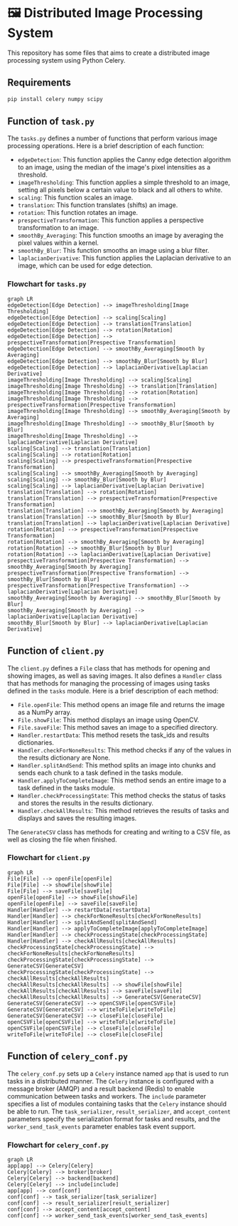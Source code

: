 # 🖼️ Distributed Image Processing System

This repository has some files that aims to create a distributed image processing system using Python Celery.

## Requirements

```zsh
pip install celery numpy scipy
```

## Function of `task.py`

The `tasks.py` defines a number of functions that perform various image processing operations. Here is a brief description of each function:

- `edgeDetection`: This function applies the Canny edge detection algorithm to an image, using the median of the image's pixel intensities as a threshold.
- `imageThresholding`: This function applies a simple threshold to an image, setting all pixels below a certain value to black and all others to white.
- `scaling`: This function scales an image.
- `translation`: This function translates (shifts) an image.
- `rotation`: This function rotates an image.
- `prespectiveTransformation`: This function applies a perspective transformation to an image.
- `smoothBy_Averaging`: This function smooths an image by averaging the pixel values within a kernel.
- `smoothBy_Blur`: This function smooths an image using a blur filter.
- `laplacianDerivative`: This function applies the Laplacian derivative to an image, which can be used for edge detection.

### Flowchart for `tasks.py`

```mermaid
graph LR
edgeDetection[Edge Detection] --> imageThresholding[Image Thresholding]
edgeDetection[Edge Detection] --> scaling[Scaling]
edgeDetection[Edge Detection] --> translation[Translation]
edgeDetection[Edge Detection] --> rotation[Rotation]
edgeDetection[Edge Detection] --> prespectiveTransformation[Prespective Transformation]
edgeDetection[Edge Detection] --> smoothBy_Averaging[Smooth by Averaging]
edgeDetection[Edge Detection] --> smoothBy_Blur[Smooth by Blur]
edgeDetection[Edge Detection] --> laplacianDerivative[Laplacian Derivative]
imageThresholding[Image Thresholding] --> scaling[Scaling]
imageThresholding[Image Thresholding] --> translation[Translation]
imageThresholding[Image Thresholding] --> rotation[Rotation]
imageThresholding[Image Thresholding] --> prespectiveTransformation[Prespective Transformation]
imageThresholding[Image Thresholding] --> smoothBy_Averaging[Smooth by Averaging]
imageThresholding[Image Thresholding] --> smoothBy_Blur[Smooth by Blur]
imageThresholding[Image Thresholding] --> laplacianDerivative[Laplacian Derivative]
scaling[Scaling] --> translation[Translation]
scaling[Scaling] --> rotation[Rotation]
scaling[Scaling] --> prespectiveTransformation[Prespective Transformation]
scaling[Scaling] --> smoothBy_Averaging[Smooth by Averaging]
scaling[Scaling] --> smoothBy_Blur[Smooth by Blur]
scaling[Scaling] --> laplacianDerivative[Laplacian Derivative]
translation[Translation] --> rotation[Rotation]
translation[Translation] --> prespectiveTransformation[Prespective Transformation]
translation[Translation] --> smoothBy_Averaging[Smooth by Averaging]
translation[Translation] --> smoothBy_Blur[Smooth by Blur]
translation[Translation] --> laplacianDerivative[Laplacian Derivative]
rotation[Rotation] --> prespectiveTransformation[Prespective Transformation]
rotation[Rotation] --> smoothBy_Averaging[Smooth by Averaging]
rotation[Rotation] --> smoothBy_Blur[Smooth by Blur]
rotation[Rotation] --> laplacianDerivative[Laplacian Derivative]
prespectiveTransformation[Prespective Transformation] --> smoothBy_Averaging[Smooth by Averaging]
prespectiveTransformation[Prespective Transformation] --> smoothBy_Blur[Smooth by Blur]
prespectiveTransformation[Prespective Transformation] --> laplacianDerivative[Laplacian Derivative]
smoothBy_Averaging[Smooth by Averaging] --> smoothBy_Blur[Smooth by Blur]
smoothBy_Averaging[Smooth by Averaging] --> laplacianDerivative[Laplacian Derivative]
smoothBy_Blur[Smooth by Blur] --> laplacianDerivative[Laplacian Derivative]
```

## Function of `client.py`

The `client.py` defines a `File` class that has methods for opening and showing images, as well as saving images. It also defines a `Handler` class that has methods for managing the processing of images using tasks defined in the `tasks` module. Here is a brief description of each method:

- `File.openFile`: This method opens an image file and returns the image as a NumPy array.
- `File.showFile`: This method displays an image using OpenCV.
- `File.saveFile`: This method saves an image to a specified directory.
- `Handler.restartData`: This method resets the task_ids and results dictionaries.
- `Handler.checkForNoneResults`: This method checks if any of the values in the results dictionary are None.
- `Handler.splitAndSend`: This method splits an image into chunks and sends each chunk to a task defined in the tasks module.
- `Handler.applyToCompleteImage`: This method sends an entire image to a task defined in the tasks module.
- `Handler.checkProcessingState`: This method checks the status of tasks and stores the results in the results dictionary.
- `Handler.checkAllResults`: This method retrieves the results of tasks and displays and saves the resulting images.

The `GenerateCSV` class has methods for creating and writing to a CSV file, as well as closing the file when finished.

### Flowchart for `client.py`

```mermaid
graph LR
File[File] --> openFile[openFile]
File[File] --> showFile[showFile]
File[File] --> saveFile[saveFile]
openFile[openFile] --> showFile[showFile]
openFile[openFile] --> saveFile[saveFile]
Handler[Handler] --> restartData[restartData]
Handler[Handler] --> checkForNoneResults[checkForNoneResults]
Handler[Handler] --> splitAndSend[splitAndSend]
Handler[Handler] --> applyToCompleteImage[applyToCompleteImage]
Handler[Handler] --> checkProcessingState[checkProcessingState]
Handler[Handler] --> checkAllResults[checkAllResults]
checkProcessingState[checkProcessingState] --> checkForNoneResults[checkForNoneResults]
checkProcessingState[checkProcessingState] --> GenerateCSV[GenerateCSV]
checkProcessingState[checkProcessingState] --> checkAllResults[checkAllResults]
checkAllResults[checkAllResults] --> showFile[showFile]
checkAllResults[checkAllResults] --> saveFile[saveFile]
checkAllResults[checkAllResults] --> GenerateCSV[GenerateCSV]
GenerateCSV[GenerateCSV] --> openCSVFile[openCSVFile]
GenerateCSV[GenerateCSV] --> writeToFile[writeToFile]
GenerateCSV[GenerateCSV] --> closeFile[closeFile]
openCSVFile[openCSVFile] --> writeToFile[writeToFile]
openCSVFile[openCSVFile] --> closeFile[closeFile]
writeToFile[writeToFile] --> closeFile[closeFile]
```

## Function of `celery_conf.py`

The `celery_conf.py` sets up a `Celery` instance named `app` that is used to run tasks in a distributed manner. The `Celery` instance is configured with a message broker (AMQP) and a result backend (Redis) to enable communication between tasks and workers. The `include` parameter specifies a list of modules containing tasks that the `Celery` instance should be able to run. The `task_serializer`, `result_serializer`, and `accept_content` parameters specify the serialization format for tasks and results, and the `worker_send_task_events` parameter enables task event support.

### Flowchart for `celery_conf.py`

```mermaid
graph LR
app[app] --> Celery[Celery]
Celery[Celery] --> broker[broker]
Celery[Celery] --> backend[backend]
Celery[Celery] --> include[include]
app[app] --> conf[conf]
conf[conf] --> task_serializer[task_serializer]
conf[conf] --> result_serializer[result_serializer]
conf[conf] --> accept_content[accept_content]
conf[conf] --> worker_send_task_events[worker_send_task_events]
```
